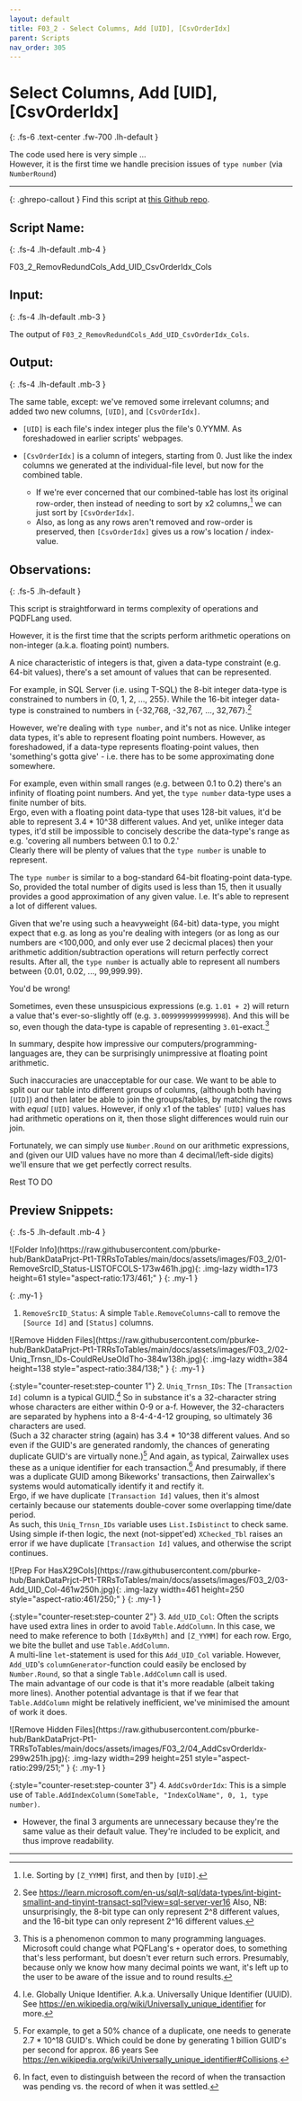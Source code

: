 ```yaml
---
layout: default
title: F03_2 - Select Columns, Add [UID], [CsvOrderIdx]
parent: Scripts
nav_order: 305
---
```



# Select Columns, Add [UID], [CsvOrderIdx]
{: .fs-6 .text-center .fw-700 .lh-default }

The code used here is very simple ...  
However, it is the first time we handle precision issues of `type number` (via `NumberRound`)

---

<div markdown="1" class="ghrepo-topdiv">

{: .ghrepo-callout }
Find this script at [this Github repo].


[this Github repo]: https://github.com/pburke-hub/BankDataPrjct-Pt1-TRRsToTables/tree/main/BankDataPt1-Scripts

</div>


## Script Name:
{: .fs-4 .lh-default .mb-4 }

F03_2_RemovRedundCols_Add_UID_CsvOrderIdx_Cols  


## Input:
{: .fs-4 .lh-default .mb-3 }

<!-- image here? -->

The output of `F03_2_RemovRedundCols_Add_UID_CsvOrderIdx_Cols`.


## Output:
{: .fs-4 .lh-default .mb-3 }

The same table, except: we've removed some irrelevant columns; and added two new columns, `[UID]`, and `[CsvOrderIdx]`.  

* `[UID]` is each file's index integer plus the file's 0.YYMM. As foreshadowed in earlier scripts' webpages.  

* `[CsvOrderIdx]` is a column of integers, starting from 0. Just like the index columns we generated at the individual-file level, but now for the combined table.  
  * If we're ever concerned that our combined-table has lost its original row-order, then instead of needing to sort by x2 columns,[^x2-cols] we can just sort by `[CsvOrderIdx]`.  
  * Also, as long as any rows aren't removed and row-order is preserved, then `[CsvOrderIdx]` gives us a row's location / index-value.

[^x2-cols]: I.e. Sorting by `[Z_YYMM]` first, and then by `[UID]`.

## Observations:
{: .fs-5 .lh-default }

This script is straightforward in terms complexity of operations and PQDFLang used.

However, it is the first time that the scripts perform arithmetic operations on non-integer (a.k.a. floating point) numbers.

A nice characteristic of integers is that, given a data-type constraint (e.g. 64-bit values), there's a set amount of values that can be represented.

For example, in SQL Server (i.e. using T-SQL) the 8-bit integer data-type is constrained to numbers in {0, 1, 2, ..., 255}. While the 16-bit integer data-type is constrained to numbers in {-32,768, -32,767, ..., 32,767}.[^int_data_types]  

[^int_data_types]: See https://learn.microsoft.com/en-us/sql/t-sql/data-types/int-bigint-smallint-and-tinyint-transact-sql?view=sql-server-ver16 Also, NB: unsurprisingly, the 8-bit type can only represent 2^8 different values, and the 16-bit type can only represent 2^16 different values. 

However, we're dealing with `type number`, and it's not as nice. Unlike integer data types, it's able to represent floating point numbers. However, as foreshadowed, if a data-type represents floating-point values, then 'something's gotta give' - i.e. there has to be some approximating done somewhere.  

For example, even within small ranges (e.g. between 0.1 to 0.2) there's an infinity of floating point numbers. And yet, the `type number` data-type uses a finite number of bits.  
Ergo, even with a floating point data-type that uses 128-bit values, it'd be able to represent 3.4 \* 10^38 different values. And yet, unlike integer data types, it'd still be impossible to concisely describe the data-type's range as e.g. 'covering all numbers between 0.1 to 0.2.'  
Clearly there will be plenty of values that the `type number` is unable to represent. 

The `type number` is similar to a bog-standard 64-bit floating-point data-type. So, provided the total number of digits used is less than 15, then it usually provides a good approximation of any given value. I.e. It's able to represent a lot of different values.

Given that we're using such a heavyweight (64-bit) data-type, you might expect that e.g. as long as you're dealing with integers (or as long as our numbers are <100,000, and only ever use 2 decicmal places) then your arithmetic addition/subtraction operations will return perfectly correct results. After all, the `type number` is actually able to represent all numbers between {0.01, 0.02, ..., 99,999.99}.  

You'd be wrong!  

Sometimes, even these unsuspicious expressions (e.g. `1.01 + 2`) will return a value that's ever-so-slightly off (e.g. `3.0099999999999998`). And this will be so, even though the data-type is capable of representing `3.01`-exact.[^arith-error]

[^arith-error]: This is a phenomenon common to many programming languages. Microsoft could change what PQFLang's `+` operator does, to something that's less performant, but doesn't ever return such errors. Presumably, because only we know how many decimal points we want, it's left up to the user to be aware of the issue and to round results.

In summary, despite how impressive our computers/programming-languages are, they can be surprisingly unimpressive at floating point arithmetic.  

Such inaccuracies are unacceptable for our case. We want to be able to split our our table into different groups of columns, (although both having `[UID]`) and then later be able to join the groups/tables, by matching the rows with *equal* `[UID]` values. However, if only x1 of the tables' `[UID]` values has had arithmetic operations on it, then those slight differences would ruin our join.

Fortunately, we can simply use `Number.Round` on our arithmetic expressions, and (given our UID values have no more than 4 decimal/left-side digits) we'll ensure that we get perfectly correct results.

Rest TO DO

## Preview Snippets:
{: .fs-5 .lh-default .mb-4 }

<div markdown="1" class="scrolling-div-class mt-4">
![Folder Info](https://raw.githubusercontent.com/pburke-hub/BankDataPrjct-Pt1-TRRsToTables/main/docs/assets/images/F03_2/01-RemoveSrcID_Status-LISTOFCOLS-173w461h.jpg){: .img-lazy width=173 height=61 style="aspect-ratio:173/461;" }
{: .my-1 }
</div>

{: .my-1 }
1. `RemoveSrcID_Status`: A simple `Table.RemoveColumns`-call to remove the `[Source Id]` and `[Status]` columns. 


<div markdown="1" class="scrolling-div-class mt-7">
![Remove Hidden Files](https://raw.githubusercontent.com/pburke-hub/BankDataPrjct-Pt1-TRRsToTables/main/docs/assets/images/F03_2/02-Uniq_Trnsn_IDs-CouldReUseOldTho-384w138h.jpg){: .img-lazy width=384 height=138 style="aspect-ratio:384/138;" }
{: .my-1 }
</div>

{:style="counter-reset:step-counter 1"}
2. `Uniq_Trnsn_IDs`: The `[Transaction Id]` column is a typical GUID.[^guid] So in substance it's a 32-character string whose characters are either within 0-9 or a-f. However, the 32-characters are separated by hyphens into a 8-4-4-4-12 grouping, so ultimately 36 characters are used.  
   (Such a 32 character string (again) has 3.4 \* 10^38 different values. And so even if the GUID's are generated randomly, the chances of generating duplicate GUID's are virtually none.)[^collisn]
   And again, as typical, Zairwallex uses these as a unique identifier for each transaction.[^z-uid] And presumably, if there was a duplicate GUID among Bikeworks' transactions, then Zairwallex's systems would automatically identify it and rectify it.  
   Ergo, if we have duplicate `[Transaction Id]` values, then it's almost certainly because our statements double-cover some overlapping time/date period.  
   As such, this `Uniq_Trnsn_IDs` variable uses `List.IsDistinct` to check same.  
   Using simple if-then logic, the next (not-sippet'ed) `XChecked_Tbl` raises an error if we have duplicate `[Transaction Id]` values, and otherwise the script continues.

[^guid]: I.e. Globally Unique Identifier. A.k.a. Universally Unique Identifier (UUID). See https://en.wikipedia.org/wiki/Universally_unique_identifier for more.

[^collisn]: For example, to get a 50% chance of a duplicate, one needs to generate 2.7 \* 10^18 GUID's. Which could be done by generating 1 billion GUID's per second for approx. 86 years See https://en.wikipedia.org/wiki/Universally_unique_identifier#Collisions.

[^z-uid]: In fact, even to distinguish between the record of when the transaction was pending vs. the record of when it was settled.


<div markdown="1" class="scrolling-div-class mt-7">
![Prep For HasX29Cols](https://raw.githubusercontent.com/pburke-hub/BankDataPrjct-Pt1-TRRsToTables/main/docs/assets/images/F03_2/03-Add_UID_Col-461w250h.jpg){: .img-lazy width=461 height=250 style="aspect-ratio:461/250;" }
{: .my-1 }
</div>

{:style="counter-reset:step-counter 2"}
3. `Add_UID_Col`: Often the scripts have used extra lines in order to avoid `Table.AddColumn`. In this case, we need to make reference to both `[IdxByMth]` and `[Z_YYMM]` for each row. Ergo, we bite the bullet and use `Table.AddColumn`.  
   A multi-line `let`-statement is used for this `Add_UID_Col` variable. However, `Add_UID`'s `columnGenerator`-function could easily be enclosed by `Number.Round`, so that a single `Table.AddColumn` call is used.  
   The main advantage of our code is that it's more readable (albeit taking more lines). Another potential advantage is that if we fear that `Table.AddColumn` might be relatively inefficient, we've minimised the amount of work it does.


<div markdown="1" class="scrolling-div-class mt-7">
![Remove Hidden Files](https://raw.githubusercontent.com/pburke-hub/BankDataPrjct-Pt1-TRRsToTables/main/docs/assets/images/F03_2/04_AddCsvOrderIdx-299w251h.jpg){: .img-lazy width=299 height=251 style="aspect-ratio:299/251;" }
{: .my-1 }
</div>

{:style="counter-reset:step-counter 3"}
4. `AddCsvOrderIdx`: This is a simple use of `Table.AddIndexColumn(SomeTable, "IndexColName", 0, 1, type number)`.  
   - However, the final 3 arguments are unnecessary because they're the same value as their default value. They're included to be explicit, and thus improve readability.

---


